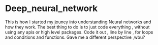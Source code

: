 # Deep_neural_network

This is how I started my jouney into understanding Neural networks and how they work. The best thing to do is to just code everything , without using any apis or high level packages.
Code it out , line by line , for loops and conditions and functions. 
Gave me a different perspective ,wbu?
